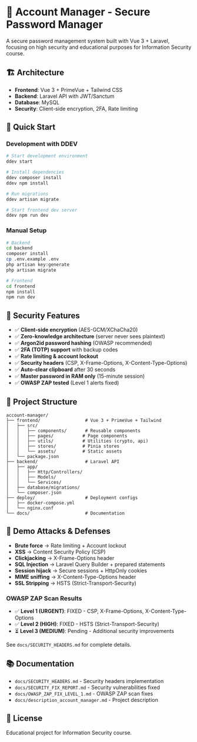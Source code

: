 # 🔐 Account Manager - Secure Password Manager

A secure password management system built with Vue 3 + Laravel, focusing on high security and educational purposes for Information Security course.

## 🏗️ Architecture

- **Frontend**: Vue 3 + PrimeVue + Tailwind CSS
- **Backend**: Laravel API with JWT/Sanctum
- **Database**: MySQL
- **Security**: Client-side encryption, 2FA, Rate limiting

## 🚀 Quick Start

### Development with DDEV
```bash
# Start development environment
ddev start

# Install dependencies
ddev composer install
ddev npm install

# Run migrations
ddev artisan migrate

# Start frontend dev server
ddev npm run dev
```

### Manual Setup
```bash
# Backend
cd backend
composer install
cp .env.example .env
php artisan key:generate
php artisan migrate

# Frontend
cd frontend
npm install
npm run dev
```

## 🔐 Security Features

- ✅ **Client-side encryption** (AES-GCM/XChaCha20)
- ✅ **Zero-knowledge architecture** (server never sees plaintext)
- ✅ **Argon2id password hashing** (OWASP recommended)
- ✅ **2FA (TOTP) support** with backup codes
- ✅ **Rate limiting & account lockout**
- ✅ **Security headers** (CSP, X-Frame-Options, X-Content-Type-Options)
- ✅ **Auto-clear clipboard** after 30 seconds
- ✅ **Master password in RAM only** (15-minute session)
- ✅ **OWASP ZAP tested** (Level 1 alerts fixed)

## 📁 Project Structure

```
account-manager/
├── frontend/                 # Vue 3 + PrimeVue + Tailwind
│   ├── src/
│   │   ├── components/       # Reusable components
│   │   ├── pages/           # Page components
│   │   ├── utils/           # Utilities (crypto, api)
│   │   ├── stores/          # Pinia stores
│   │   └── assets/          # Static assets
│   └── package.json
├── backend/                  # Laravel API
│   ├── app/
│   │   ├── Http/Controllers/
│   │   ├── Models/
│   │   └── Services/
│   ├── database/migrations/
│   └── composer.json
├── deploy/                   # Deployment configs
│   ├── docker-compose.yml
│   └── nginx.conf
└── docs/                     # Documentation
```

## 🧪 Demo Attacks & Defenses

- **Brute force** → Rate limiting + Account lockout
- **XSS** → Content Security Policy (CSP)
- **Clickjacking** → X-Frame-Options header
- **SQL Injection** → Laravel Query Builder + prepared statements
- **Session hijack** → Secure sessions + HttpOnly cookies
- **MIME sniffing** → X-Content-Type-Options header
- **SSL Stripping** → HSTS (Strict-Transport-Security)


### OWASP ZAP Scan Results
- ✅ **Level 1 (URGENT)**: FIXED - CSP, X-Frame-Options, X-Content-Type-Options
- ✅ **Level 2 (HIGH)**: FIXED - HSTS (Strict-Transport-Security)
- ⏳ **Level 3 (MEDIUM)**: Pending - Additional security improvements

See `docs/SECURITY_HEADERS.md` for complete details.

## 📚 Documentation

- `docs/SECURITY_HEADERS.md` - Security headers implementation
- `docs/SECURITY_FIX_REPORT.md` - Security vulnerabilities fixed
- `docs/OWASP_ZAP_FIX_LEVEL_1.md` - OWASP ZAP scan fixes
- `docs/description_account_manager.md` - Project description

## 📝 License

Educational project for Information Security course.
